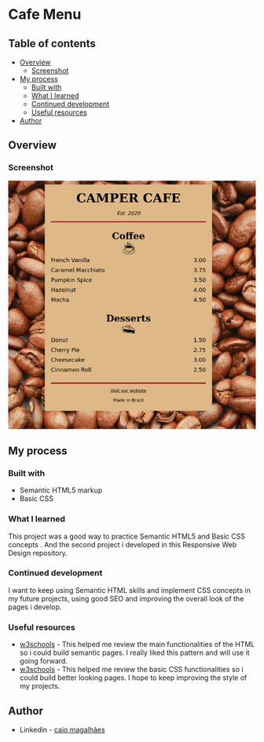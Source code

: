 # Cafe Menu

## Table of contents

- [Overview](#overview)
  - [Screenshot](#screenshot)
- [My process](#my-process)
  - [Built with](#built-with)
  - [What I learned](#what-i-learned)
  - [Continued development](#continued-development)
  - [Useful resources](#useful-resources)
- [Author](#author)


## Overview

### Screenshot

![](./cafeMenu.png)

## My process

### Built with

- Semantic HTML5 markup
- Basic CSS

### What I learned

This project was a good way to practice Semantic HTML5 and Basic CSS concepts . And the second project i developed in this Responsive Web Design repository.

### Continued development

I want to keep using Semantic HTML skills and implement CSS concepts in my future projects, using good SEO and improving the overall look of the pages i develop.

### Useful resources

- [w3schools](https://www.w3schools.com/html/default.asp) - This helped me review the main functionalities of the HTML so i could build semantic pages. I really liked this pattern and will use it going forward.
- [w3schools](https://www.w3schools.com/css/) - This helped me review the basic CSS functionalities so i could build better looking pages. I hope to keep improving the style of my projects.

## Author
 
- Linkedin - [caio magalhães](https://www.linkedin.com/in/caio-magalhaes-dev/)
